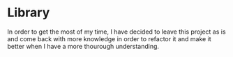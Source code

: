 # Library
In order to get the most of my time, I have decided to leave this project as is and come back with more knowledge in order to refactor it and make it better when I have a more thourough understanding.
